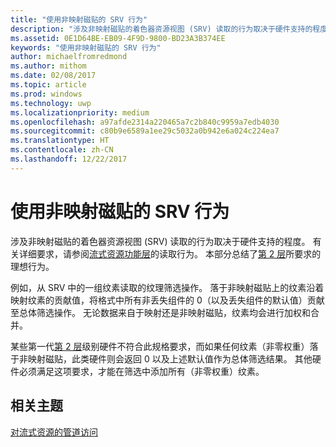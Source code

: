```yaml
---
title: "使用非映射磁贴的 SRV 行为"
description: "涉及非映射磁贴的着色器资源视图 (SRV) 读取的行为取决于硬件支持的程度。"
ms.assetid: 0E1D64BE-EB09-4F9D-9800-BD23A3B374EE
keywords: "使用非映射磁贴的 SRV 行为"
author: michaelfromredmond
ms.author: mithom
ms.date: 02/08/2017
ms.topic: article
ms.prod: windows
ms.technology: uwp
ms.localizationpriority: medium
ms.openlocfilehash: a97afde2314a220465a7c2b840c9959a7edb4030
ms.sourcegitcommit: c80b9e6589a1ee29c5032a0b942e6a024c224ea7
ms.translationtype: HT
ms.contentlocale: zh-CN
ms.lasthandoff: 12/22/2017
---
```

# <a name="span-iddirect3dconceptssrvbehaviorwithnon-mappedtilesspansrv-behavior-with-non-mapped-tiles"></a><span id="direct3dconcepts.srv_behavior_with_non-mapped_tiles"></span>使用非映射磁贴的 SRV 行为


涉及非映射磁贴的着色器资源视图 (SRV) 读取的行为取决于硬件支持的程度。 有关详细要求，请参阅[流式资源功能层](streaming-resources-features-tiers.md)的读取行为。 本部分总结了[第 2 层](tier-2.md)所要求的理想行为。

例如，从 SRV 中的一组纹素读取的纹理筛选操作。 落于非映射磁贴上的纹素沿着映射纹素的贡献值，将格式中所有非丢失组件的 0（以及丢失组件的默认值）贡献至总体筛选操作。 无论数据来自于映射还是非映射磁贴，纹素均会进行加权和合并。

某些第一代[第 2 层](tier-2.md)级别硬件不符合此规格要求，而如果任何纹素（非零权重）落于非映射磁贴，此类硬件则会返回 0 以及上述默认值作为总体筛选结果。 其他硬件必须满足这项要求，才能在筛选中添加所有（非零权重）纹素。

## <a name="span-idrelated-topicsspanrelated-topics"></a><span id="related-topics"></span>相关主题


[对流式资源的管道访问](pipeline-access-to-streaming-resources.md)

 

 




